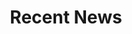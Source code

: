 ---
widget: portfolio
headless: true
active: false

title: 'Recent News'
#subtitle: ''

weight: 20

content:
  filters:
    folders:
      - news
    kinds:
      - page

sort_order: ""

design:
  columns: '2'
  view: masonry
  spacing: {padding: ["25px", "0", "25px", "0"]}

advanced:
  css_class: d-flex fullscreen align-items-center
  
---